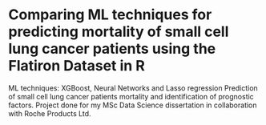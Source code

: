# Comparing ML techniques for predicting mortality of small cell lung cancer patients using the Flatiron Dataset in R
ML techniques: XGBoost, Neural Networks and Lasso regression
Prediction of small cell lung cancer patients mortality and identification of prognostic factors. Project done for my MSc Data Science dissertation in collaboration with Roche Products Ltd.
